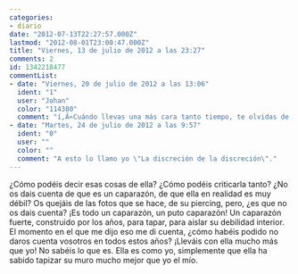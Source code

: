 ```yaml
---
categories:
- diario
date: "2012-07-13T22:27:57.000Z"
lastmod: "2012-08-01T23:00:47.000Z"
title: "Viernes, 13 de julio de 2012 a las 23:27"
comments: 2
id: 1342218477
commentList:
- date: "Viernes, 20 de julio de 2012 a las 13:06"
  ident: "1"
  user: "Johan"
  color: "114380"
  comment: "í‚Â«Cuándo llevas una más cara tanto tiempo, te olvidas de lo que hay debajoí‚Â»."
- date: "Martes, 24 de julio de 2012 a las 9:57"
  ident: "0"
  user: ""
  color: ""
  comment: "A esto lo llamo yo \"La discreción de la discreción\"."
---
```


¿Cómo podéis decir esas cosas de ella? ¿Cómo podéis criticarla tanto? ¿No os dais cuenta de que es un caparazón, de que ella en realidad es muy débil? Os quejáis de las fotos que se hace, de su piercing, pero, ¿es que no os dais cuenta? ¡Es todo un caparazón, un puto caparazón! Un caparazón fuerte, construido por los años, para tapar, para aislar su debilidad interior. El momento en el que me dijo eso me di cuenta, ¿cómo habéis podido no daros cuenta vosotros en todos estos años? ¡Lleváis con ella mucho más que yo! No sabéis lo que es. Ella es como yo, simplemente que ella ha sabido tapizar su muro mucho mejor que yo el mío.